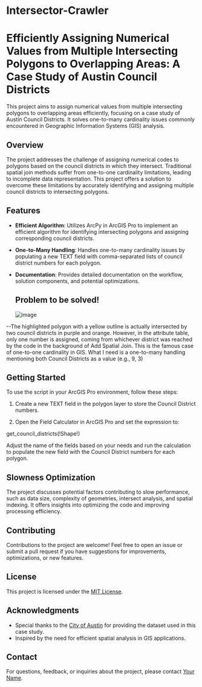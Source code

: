 # Intersector-Crawler

# Efficiently Assigning Numerical Values from Multiple Intersecting Polygons to Overlapping Areas: A Case Study of Austin Council Districts

This project aims to assign numerical values from multiple intersecting polygons to overlapping areas efficiently, focusing on a case study of Austin Council Districts. It solves one-to-many cardinality issues commonly encountered in Geographic Information Systems (GIS) analysis.

## Overview

The project addresses the challenge of assigning numerical codes to polygons based on the council districts in which they intersect. Traditional spatial join methods suffer from one-to-one cardinality limitations, leading to incomplete data representation. This project offers a solution to overcome these limitations by accurately identifying and assigning multiple council districts to intersecting polygons.

## Features

- **Efficient Algorithm**: Utilizes ArcPy in ArcGIS Pro to implement an efficient algorithm for identifying intersecting polygons and assigning corresponding council districts.
  
- **One-to-Many Handling**: Handles one-to-many cardinality issues by populating a new TEXT field with comma-separated lists of council district numbers for each polygon.

- **Documentation**: Provides detailed documentation on the workflow, solution components, and potential optimizations.

  ## Problem to be solved!
  ![image](https://github.com/Milad84/Intersector-Crawl/assets/38597478/62cea75a-1aa6-4398-885a-93f3db70c5d1)

--The highlighted polygon with a yellow outline is actually intersected by two council districts in purple and orange. However, in the attribute table, only one number is assigned, coming from whichever district was reached by the code in the background of Add Spatial Join. This is the famous case of one-to-one cardinality in GIS. What I need is a one-to-many handling mentioning both Council Districts as a value (e.g., 9, 3)

## Getting Started

To use the script in your ArcGIS Pro environment, follow these steps:

1. Create a new TEXT field in the polygon layer to store the Council District numbers.

2. Open the Field Calculator in ArcGIS Pro and set the expression to:

get_council_districts(!Shape!)

Adjust the name of the fields based on your needs and run the calculation to populate the new field with the Council District numbers for each polygon.

## Slowness Optimization

The project discusses potential factors contributing to slow performance, such as data size, complexity of geometries, intersect analysis, and spatial indexing. It offers insights into optimizing the code and improving processing efficiency.

## Contributing

Contributions to the project are welcome! Feel free to open an issue or submit a pull request if you have suggestions for improvements, optimizations, or new features.

## License

This project is licensed under the [MIT License](LICENSE).

## Acknowledgments

- Special thanks to the [City of Austin](https://austintexas.gov/) for providing the dataset used in this case study.
- Inspired by the need for efficient spatial analysis in GIS applications.

## Contact

For questions, feedback, or inquiries about the project, please contact [Your Name](mailto:your.email@example.com).

